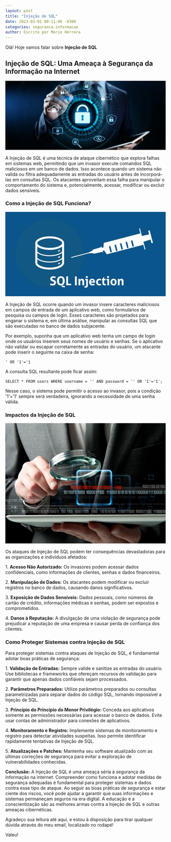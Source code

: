 ```yaml
---
layout: post
title: "Injeção de SQL"
date: 2023-03-01 00:11:00 -0300
categories: seguranca-informacao
author: Escrito por Mario Herrera
---
```


Olá! Hoje vamos falar sobre **Injeção de SQL**

## Injeção de SQL: Uma Ameaça à Segurança da Informação na Internet


![](https://github.com/mariopuebla17/blog/blob/main/_images/202303/si.jpg?raw=true)

A Injeção de SQL é uma técnica de ataque cibernético que explora falhas em sistemas web, permitindo que um invasor execute comandos SQL maliciosos em um banco de dados. Isso acontece quando um sistema não valida ou filtra adequadamente as entradas do usuário antes de incorporá-las em consultas SQL. Os atacantes aproveitam essa falha para manipular o comportamento do sistema e, potencialmente, acessar, modificar ou excluir dados sensíveis.

### Como a Injeção de SQL Funciona?

![](https://github.com/mariopuebla17/blog/blob/main/_images/202303/si14.jpg?raw=true)

A Injeção de SQL ocorre quando um invasor insere caracteres maliciosos em campos de entrada de um aplicativo web, como formulários de pesquisa ou campos de login. Esses caracteres são projetados para enganar o sistema e, em última análise, manipular as consultas SQL que são executadas no banco de dados subjacente.

Por exemplo, suponha que um aplicativo web tenha um campo de login onde os usuários inserem seus nomes de usuário e senhas. Se o aplicativo não validar ou escapar corretamente as entradas do usuário, um atacante pode inserir o seguinte na caixa de senha:

```
' OR '1'='1
```

A consulta SQL resultante pode ficar assim:

```
SELECT * FROM users WHERE username = '' AND password = '' OR '1'='1';
```

Nesse caso, o sistema pode permitir o acesso ao invasor, pois a condição '1'='1' sempre será verdadeira, ignorando a necessidade de uma senha válida.

### Impactos da Injeção de SQL

![](https://github.com/mariopuebla17/blog/blob/main/_images/202303/si15.jpg?raw=true)

Os ataques de Injeção de SQL podem ter consequências devastadoras para as organizações e indivíduos afetados:

1\. **Acesso Não Autorizado:** Os invasores podem acessar dados confidenciais, como informações de clientes, senhas e dados financeiros.

2\. **Manipulação de Dados:** Os atacantes podem modificar ou excluir registros no banco de dados, causando danos significativos.

3\. **Exposição de Dados Sensíveis:** Dados pessoais, como números de cartão de crédito, informações médicas e senhas, podem ser expostos e comprometidos.

4\. **Danos à Reputação:** A divulgação de uma violação de segurança pode prejudicar a reputação de uma empresa e causar perda de confiança dos clientes.

### Como Proteger Sistemas contra Injeção de SQL

Para proteger sistemas contra ataques de Injeção de SQL, é fundamental adotar boas práticas de segurança:

1\. **Validação de Entradas:** Sempre valide e sanitize as entradas do usuário. Use bibliotecas e frameworks que ofereçam recursos de validação para garantir que apenas dados confiáveis ​​sejam processados.

2\. **Parâmetros Preparados:** Utilize parâmetros preparados ou consultas parametrizadas para separar dados do código SQL, tornando impossível a Injeção de SQL.

3\. **Princípio do Princípio do Menor Privilégio:** Conceda aos aplicativos somente as permissões necessárias para acessar o banco de dados. Evite usar contas de administrador para conexões de aplicativos.

4\. **Monitoramento e Registro:** Implemente sistemas de monitoramento e registro para detectar atividades suspeitas. Isso permite identificar rapidamente tentativas de Injeção de SQL.

5\. **Atualizações e Patches:** Mantenha seu software atualizado com as últimas correções de segurança para evitar a exploração de vulnerabilidades conhecidas.

**Conclusão:** A Injeção de SQL é uma ameaça séria à segurança da informação na internet. Compreender como funciona e adotar medidas de segurança adequadas é fundamental para proteger sistemas e dados contra esse tipo de ataque. Ao seguir as boas práticas de segurança e estar ciente dos riscos, você pode ajudar a garantir que suas informações e sistemas permaneçam seguros na era digital. A educação e a conscientização são as melhores armas contra a Injeção de SQL e outras ameaças cibernéticas.

Agradeço sua leitura até aqui, e estou à disposição para tirar qualquer dúvida através do meu email, localizado no rodapé!

Valeu!